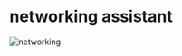 # networking assistant

![networking](https://github.com/the-universal-linux-society/subnet-calculator/assets/161962528/5c1487fd-f890-4f41-b412-b8f1e6f28b92)
